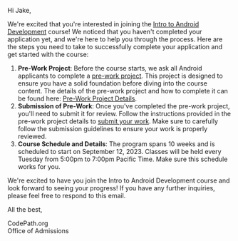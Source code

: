 Hi Jake,

We're excited that you're interested in joining the [Intro to Android Development](https://courses.codepath.org/snippets/and101/syllabus) course! We noticed that you haven't completed your application yet, and we're here to help you through the process. Here are the steps you need to take to successfully complete your application and get started with the course:

1. **Pre-Work Project**: Before the course starts, we ask all Android applicants to complete a [pre-work project](https://courses.codepath.org/snippets/and101/prework). This project is designed to ensure you have a solid foundation before diving into the course content. The details of the pre-work project and how to complete it can be found here: [Pre-Work Project Details](https://courses.codepath.org/snippets/and101/prework).
2. **Submission of Pre-Work**: Once you've completed the pre-work project, you'll need to submit it for review. Follow the instructions provided in the pre-work project details to [submit your work](https://courses.codepath.org/snippets/and101/prework#heading-submitting-your-work). Make sure to carefully follow the submission guidelines to ensure your work is properly reviewed.
3. **Course Schedule and Details**: The program spans 10 weeks and is scheduled to start on September 12, 2023. Classes will be held every Tuesday from 5:00pm to 7:00pm Pacific Time. Make sure this schedule works for you.

We're excited to have you join the Intro to Android Development course and look forward to seeing your progress! If you have any further inquiries, please feel free to respond to this email.

All the best,

CodePath.org <br> 
Office of Admissions
